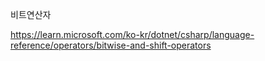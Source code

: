 비트연산자

https://learn.microsoft.com/ko-kr/dotnet/csharp/language-reference/operators/bitwise-and-shift-operators